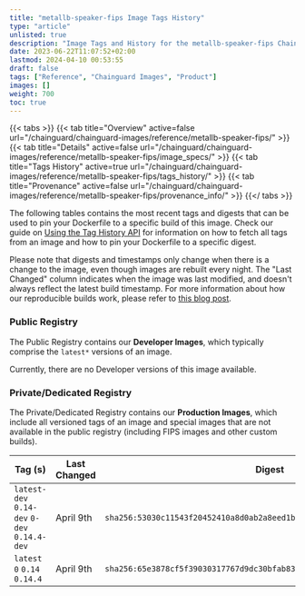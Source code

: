 ```yaml
---
title: "metallb-speaker-fips Image Tags History"
type: "article"
unlisted: true
description: "Image Tags and History for the metallb-speaker-fips Chainguard Image"
date: 2023-06-22T11:07:52+02:00
lastmod: 2024-04-10 00:53:55
draft: false
tags: ["Reference", "Chainguard Images", "Product"]
images: []
weight: 700
toc: true
---
```


{{< tabs >}}
{{< tab title="Overview" active=false url="/chainguard/chainguard-images/reference/metallb-speaker-fips/" >}}
{{< tab title="Details" active=false url="/chainguard/chainguard-images/reference/metallb-speaker-fips/image_specs/" >}}
{{< tab title="Tags History" active=true url="/chainguard/chainguard-images/reference/metallb-speaker-fips/tags_history/" >}}
{{< tab title="Provenance" active=false url="/chainguard/chainguard-images/reference/metallb-speaker-fips/provenance_info/" >}}
{{</ tabs >}}

The following tables contains the most recent tags and digests that can be used to pin your Dockerfile to a specific build of this image. Check our guide on [Using the Tag History API](/chainguard/chainguard-images/using-the-tag-history-api/) for information on how to fetch all tags from an image and how to pin your Dockerfile to a specific digest.

Please note that digests and timestamps only change when there is a change to the image, even though images are rebuilt every night. The "Last Changed" column indicates when the image was last modified, and doesn't always reflect the latest build timestamp. For more information about how our reproducible builds work, please refer to [this blog post](https://www.chainguard.dev/unchained/reproducing-chainguards-reproducible-image-builds).

### Public Registry
The Public Registry contains our **Developer Images**, which typically comprise the `latest*` versions of an image.

Currently, there are no Developer versions of this image available.

### Private/Dedicated Registry
The Private/Dedicated Registry contains our **Production Images**, which include all versioned tags of an image and special images that are not available in the public registry (including FIPS images and other custom builds).

| Tag (s)                                       | Last Changed | Digest                                                                    |
|-----------------------------------------------|--------------|---------------------------------------------------------------------------|
|  `latest-dev` `0.14-dev` `0-dev` `0.14.4-dev` | April 9th    | `sha256:53030c11543f20452410a8d0ab2a8eed1b15c6c07fd310db830283c8bfa6e26b` |
|  `latest` `0` `0.14` `0.14.4`                 | April 9th    | `sha256:65e3878cf5f39030317767d9dc30bfab8318f31f345a35e21fa5d7e8a82b9f1c` |

